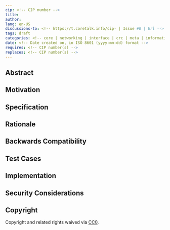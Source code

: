 ```yaml
---
cip: <!-- CIP number -->
title:
author:
lang: en-US
discussions-to: <!-- https://t.coretalk.info/cip- | Issue #0 | Url -->
tags: draft
categories: <!-- core | networking | interface | crc | meta | informational -->
date: <!-- Date created on, in ISO 8601 (yyyy-mm-dd) format -->
requires: <!-- CIP number(s) -->
replaces: <!-- CIP number(s) -->
---
```


<!-- This is the suggested template for new CIP. Note that a CIP number will be assigned by an editor. When opening a pull request to submit your CIP, please use an abbreviated title in the filename, `cip-ID.md`, where "ID" is CIP ID. The title should be 44 characters or less. -->
<!-- Provide a simplified and layman-accessible explanation of the CIP. -->


<!-- more -->
## Abstract
<!-- A short (~200 words) description of the technical issue being addressed. -->


## Motivation
<!-- The motivation is critical for CIP that wants to change the Core protocol. It should clearly explain why the existing protocol specification is inadequate to address the problem that the CIP solves. CIP submissions without sufficient motivation may be rejected outright. -->


## Specification
<!-- The technical specification should describe the syntax and semantics of any new feature. The specification should be detailed enough to allow competing, interoperable implementations for any of the current Core platforms. -->


## Rationale
<!-- The rationale fleshes out the specification by describing what motivated the design and why particular design decisions were made. It should describe alternate designs that were considered and related work. The rationale may also provide evidence of consensus within the community, and should discuss important objections or concerns raised during the discussion. -->


## Backwards Compatibility
<!-- All CIPs that introduce backward incompatibilities must include a section describing these incompatibilities and their severity. The CIP must explain how the author proposes to deal with these incompatibilities. CIP submissions without a sufficient backward compatibility treatise may be rejected outright. -->


## Test Cases
<!-- Test cases for implementation are mandatory for CIPs that are affecting consensus changes. Other CIPs can choose to include links to test cases if applicable. -->


## Implementation
<!-- The implementations must be completed before any CIP is given status "Final", but it need not be completed before the CIP is accepted. While there is merit to the approach of reaching consensus on the specification and rationale before writing code, the principle of "rough consensus and running code" is still useful when it comes to resolving many discussions of API details. -->


## Security Considerations
<!-- All CIPs must contain a section that discusses the security implications/considerations relevant to the proposed change. Include information that might be important for security discussions, surface risks, and can be used throughout the life cycle of the proposal. CIP submissions missing the "Security Considerations" section will be rejected. A CIP cannot proceed to status "Final" without a Security Considerations discussion deemed sufficient by the reviewers. -->


## Copyright
Copyright and related rights waived via [CC0](https://creativecommons.org/publicdomain/zero/1.0/).
